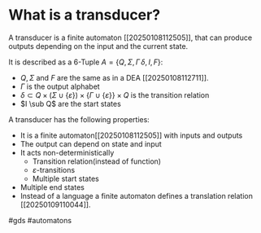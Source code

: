 # What is a transducer? 
A transducer is a finite automaton [[20250108112505]], that can produce outputs depending on the input and the current state.

It is described as a 6-Tuple $\textit{A}=\{Q,\Sigma,\Gamma\,\delta,I,F\}$:
- $Q, \Sigma$ and $F$ are the same as in a DEA [[20250108112711]].
- $\Gamma$ is the output alphabet
- $\delta \subset Q \times (\Sigma \cup \{\varepsilon\})\times \{\Gamma \cup \{\varepsilon\}\} \times Q$ is the transition relation
- $I \sub Q$ are the start states

A transducer has the following properties: 
- It is a finite automaton[[20250108112505]] with inputs and outputs
- The output can depend on state and input
- It acts non-deterministically
    - Transition relation(instead of function)
    - $\varepsilon$-transitions
    - Multiple start states
- Multiple end states
- Instead of a language a finite automaton defines a translation relation [[20250109110044]].

#gds #automatons